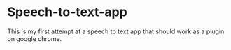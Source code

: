 # Speech-to-text-app
This is my first attempt at a speech to text app that should work as a plugin on google chrome.
